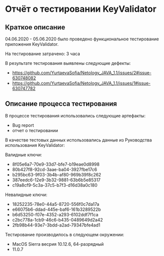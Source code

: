# Отчёт о тестировании KeyValidator

## Краткое описание

04.06.2020 - 05.06.2020 было проведено функциональное тестирование приложения KeyValidator.

На тестирование затрачено: 3 часа

В результате тестирования выявлены следующие дефекты:
* https://github.com/YurtaevaSofia/Netology_JAVA_1.1/issues/2#issue-630748082
* https://github.com/YurtaevaSofia/Netology_JAVA_1.1/issues/1#issue-630747782


## Описание процесса тестирования

В процессе тестирования использовались следующие артефакты:
* Bug report
* отчет о тестировании



В качестве тестовых данных использовались данные из Руководства использования KeyValidator:

Валидные ключи:

* 8f05e6a7-70e9-33d7-bfe7-b19eae0d8998
* 80b427f8-92cd-3aae-ba04-3927fbe17c6    
* b295bc63-9f03-3b4b-af80-969b39f8c262
* 387eedc6-12e9-3b32-9881-63b6b5e85317    
* c19a8cf9-5c3a-37c5-b7f3-d16d38a0c180

Невалидные ключи:

* 18252235-78e0-44a5-8720-556f0c7da17a
* e66075b6-ddad-445e-baf6-161b3289522b
* b6d53250-f07e-4352-a293-6102ddf7f1ca
* c2bc778a-1cb9-46c6-b435-0489649d2a42
* 2fb98b44-93e7-3bdd-a2ad-79347bfe4ad1    

Тестирование производилось в следующем окружении:
* MacOS Sierra весрия 10.12.6, 64-разрядный
* 11.0.7
